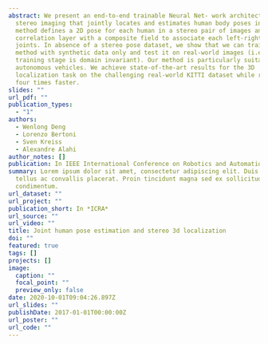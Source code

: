 ```yaml
---
abstract: We present an end-to-end trainable Neural Net- work architecture for
  stereo imaging that jointly locates and estimates human body poses in 3D. Our
  method defines a 2D pose for each human in a stereo pair of images and uses a
  correlation layer with a composite field to associate each left-right pair of
  joints. In absence of a stereo pose dataset, we show that we can train our
  method with synthetic data only and test it on real-world images (i.e., our
  training stage is domain invariant). Our method is particularly suitable for
  autonomous vehicles. We achieve state-of-the-art results for the 3D
  localization task on the challenging real-world KITTI dataset while running
  four times faster.
slides: ""
url_pdf: ""
publication_types:
  - "1"
authors:
  - Wenlong Deng
  - Lorenzo Bertoni
  - Sven Kreiss
  - Alexandre Alahi
author_notes: []
publication: In IEEE International Conference on Robotics and Automation
summary: Lorem ipsum dolor sit amet, consectetur adipiscing elit. Duis posuere
  tellus ac convallis placerat. Proin tincidunt magna sed ex sollicitudin
  condimentum.
url_dataset: ""
url_project: ""
publication_short: In *ICRA*
url_source: ""
url_video: ""
title: Joint human pose estimation and stereo 3d localization
doi: ""
featured: true
tags: []
projects: []
image:
  caption: ""
  focal_point: ""
  preview_only: false
date: 2020-10-01T09:04:26.897Z
url_slides: ""
publishDate: 2017-01-01T00:00:00Z
url_poster: ""
url_code: ""
---
```

